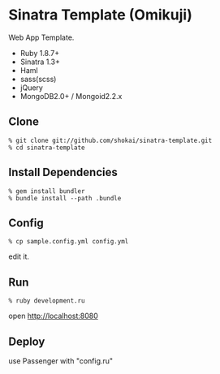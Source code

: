 Sinatra Template (Omikuji)
==========================
Web App Template.

* Ruby 1.8.7+
* Sinatra 1.3+
* Haml
* sass(scss)
* jQuery
* MongoDB2.0+ / Mongoid2.2.x


Clone
-----

    % git clone git://github.com/shokai/sinatra-template.git
    % cd sinatra-template


Install Dependencies
--------------------

    % gem install bundler
    % bundle install --path .bundle


Config
------

    % cp sample.config.yml config.yml

edit it.


Run
---

    % ruby development.ru

open [http://localhost:8080](http://localhost:8080)


Deploy
------
use Passenger with "config.ru"

